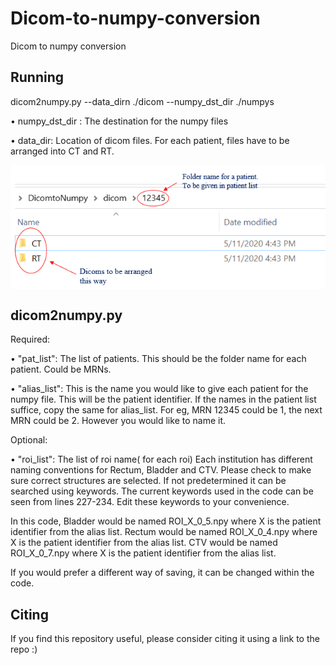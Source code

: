 
# Dicom-to-numpy-conversion
Dicom to numpy conversion


## Running

dicom2numpy.py --data_dirn ./dicom --numpy_dst_dir ./numpys

•	numpy_dst_dir : The destination for the numpy files

•	data_dir: Location of dicom files. For each patient, files have to be arranged into CT and RT. 

<img src="directoryformat.png" align="center" />

## dicom2numpy.py

Required: 

•	"pat_list": The list of patients. This should be the folder name for each patient. Could be MRNs.

•	"alias_list": This is the name you would like to give each patient for the numpy file. This will be the patient identifier. If the names in the patient list suffice, copy the same for alias_list. For eg, MRN 12345 could be 1, the next MRN could be 2. However you would like to name it.

Optional:

•	"roi_list": The list of roi name( for each roi)
Each institution has different naming conventions for Rectum, Bladder and CTV. Please check to make sure correct structures are selected. If not predetermined it can be searched using keywords. The current keywords used in the code can be seen from lines 227-234. Edit these keywords to your convenience.

In this code,
Bladder would be named ROI_X_0_5.npy where X is the patient identifier from the alias list.
Rectum would be named ROI_X_0_4.npy where X is the patient identifier from the alias list.
CTV would be named ROI_X_0_7.npy where X is the patient identifier from the alias list.

If you would prefer a different way of saving, it can be changed within the code.

## Citing
If you find this repository useful, please consider citing it using a link to the repo :)
 


